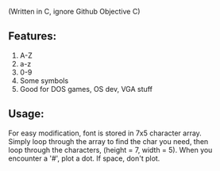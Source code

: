(Written in C, ignore Github Objective C)  
## Features:
1. A-Z
2. a-z
3. 0-9
4. Some symbols
5. Good for DOS games, OS dev, VGA stuff

## Usage:
For easy modification, font is stored in 7x5 character array.  
Simply loop through the array to find the char you need, then  
loop through the characters, (height = 7, width = 5). When you  
encounter a '#', plot a dot. If space, don't plot.
